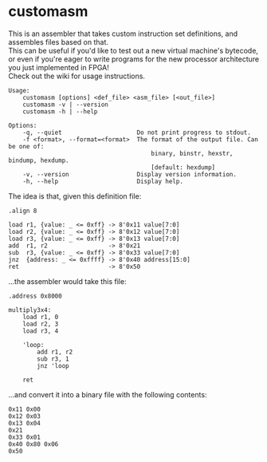 # customasm
This is an assembler that takes custom instruction set definitions,
and assembles files based on that.  
This can be useful if you'd like to test out a new virtual machine's bytecode,
or even if you're eager to write programs for the new processor architecture 
you just implemented in FPGA!  
Check out the wiki for usage instructions.

```
Usage:
	customasm [options] <def_file> <asm_file> [<out_file>]
	customasm -v | --version
	customasm -h | --help
	
Options:
	-q, --quiet                     Do not print progress to stdout.
	-f <format>, --format=<format>  The format of the output file. Can be one of:
	                                    binary, binstr, hexstr, bindump, hexdump.
	                                    [default: hexdump]
	-v, --version                   Display version information.
	-h, --help                      Display help.
```

The idea is that, given this definition file:

```
.align 8

load r1, {value: _ <= 0xff} -> 8'0x11 value[7:0]
load r2, {value: _ <= 0xff} -> 8'0x12 value[7:0]
load r3, {value: _ <= 0xff} -> 8'0x13 value[7:0]
add  r1, r2                 -> 8'0x21
sub  r3, {value: _ <= 0xff} -> 8'0x33 value[7:0]
jnz  {address: _ <= 0xffff} -> 8'0x40 address[15:0]
ret                         -> 8'0x50
```

...the assembler would take this file:

```
.address 0x8000

multiply3x4:
	load r1, 0
	load r2, 3
	load r3, 4
	
	'loop:
		add r1, r2
		sub r3, 1
		jnz 'loop
	
	ret
```

...and convert it into a binary file with the following contents:

```
0x11 0x00
0x12 0x03
0x13 0x04
0x21
0x33 0x01
0x40 0x80 0x06
0x50
```
